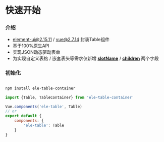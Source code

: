 # 快速开始

### 介绍
- element-ui@2.15.11 / vue@2.7.14 封装Table组件
- 基于100%原生API
- 实现JSON动态驱动表单
- 为实现自定义表格 / 嵌套表头等需求仅新增 [**slotName**](guide/eleTable?id=自定义列模板) / [**children**](guide/eleTable?id=多级表头) 两个字段



### 初始化
```js

npm install ele-table-container

import {Table, TableContainer} from 'ele-table-container'

Vue.components('ele-table', Table)
// or
export default {
    components: {
        'ele-table': Table
    }
}

```

<Demo />